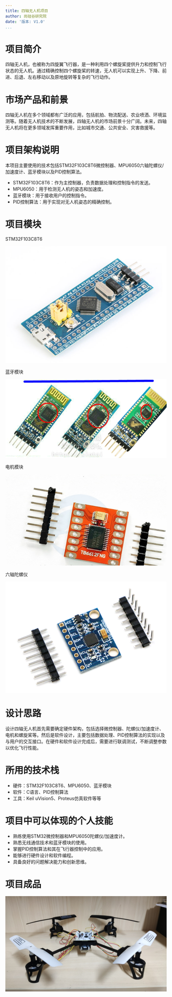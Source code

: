 ```yaml
---
title: 四轴无人机项目
author: 尚硅谷研究院
date: '版本: V1.0'
...
```


# 项目简介

四轴无人机，也被称为四旋翼飞行器，是一种利用四个螺旋桨提供升力和控制飞行状态的无人机。通过精确控制四个螺旋桨的转速，无人机可以实现上升、下降、前进、后退、左右移动以及原地旋转等复杂的飞行动作。

# 市场产品和前景

四轴无人机在多个领域都有广泛的应用，包括航拍、物流配送、农业喷洒、环境监测等。随着无人机技术的不断发展，四轴无人机的市场前景十分广阔。未来，四轴无人机将在更多领域发挥重要作用，比如城市交通、公共安全、灾害救援等。

# 项目架构说明

本项目主要使用的技术包括STM32F103C8T6微控制器、MPU6050六轴陀螺仪/加速度计、蓝牙模块以及PID控制算法。

- STM32F103C8T6：作为主控制器，负责数据处理和控制指令的发送。
- MPU6050：用于检测无人机的姿态和加速度。
- 蓝牙模块：用于接收用户的控制指令。
- PID控制算法：用于实现对无人机姿态的精确控制。

# 项目模块

STM32F103C8T6

![](images/stm32.png)

蓝牙模块

![](images/bluetooth.png)

电机模块

![](images/motor.png)

六轴陀螺仪

![](images/mpu6050.png)

# 设计思路

设计四轴无人机首先需要确定硬件架构，包括选择微控制器、陀螺仪/加速度计、电机和螺旋桨等。然后是软件设计，主要包括数据处理、PID控制算法的实现以及与用户的交互接口。在硬件和软件设计完成后，需要进行联调测试，不断调整参数以优化飞行性能。

# 所用的技术栈

- 硬件：STM32F103C8T6、MPU6050、蓝牙模块
- 软件：C语言、PID控制算法
- 工具：Keil uVision5、Proteus仿真软件等等

# 项目中可以体现的个人技能

- 熟练使用STM32微控制器和MPU6050陀螺仪/加速度计。
- 熟悉无线通信技术和蓝牙模块的使用。
- 掌握PID控制算法和其在飞行器控制中的应用。
- 能够进行硬件设计和软件编程。
- 具备良好的问题解决能力和创新思维。

# 项目成品

![](images/demo.png)